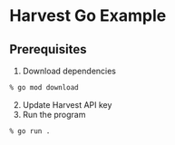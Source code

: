# Harvest Go Example

## Prerequisites
1. Download dependencies
```sh
% go mod download
```
2. Update Harvest API key
3. Run the program
```sh
% go run .
```
